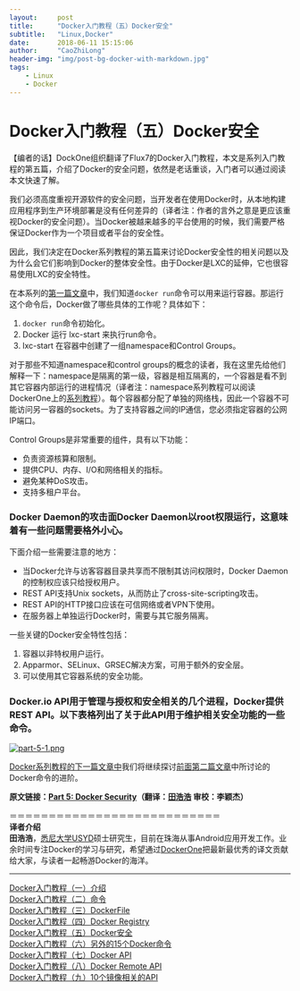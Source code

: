 ```yaml
---
layout:     post
title:      "Docker入门教程（五）Docker安全"
subtitle:   "Linux,Docker"
date:       2018-06-11 15:15:06
author:     "CaoZhiLong"
header-img: "img/post-bg-docker-with-markdown.jpg"
tags:
    - Linux
    - Docker
---
```


# Docker入门教程（五）Docker安全                            


【编者的话】DockOne组织翻译了Flux7的Docker入门教程，本文是系列入门教程的第五篇，介绍了Docker的安全问题，依然是老话重谈，入门者可以通过阅读本文快速了解。  

我们必须高度重视开源软件的安全问题，当开发者在使用Docker时，从本地构建应用程序到生产环境部署是没有任何差异的（译者注：作者的言外之意是更应该重视Docker的安全问题）。当Docker被越来越多的平台使用的时候，我们需要严格保证Docker作为一个项目或者平台的安全性。  

因此，我们决定在Docker系列教程的第五篇来讨论Docker安全性的相关问题以及为什么会它们影响到Docker的整体安全性。由于Docker是LXC的延伸，它也很容易使用LXC的安全特性。  

在本系列的[第一篇文章](http://dockerone.com/article/101)中，我们知道`docker run`命令可以用来运行容器。那运行这个命令后，Docker做了哪些具体的工作呢？具体如下：  

1.  `docker run`命令初始化。
2.  Docker 运行 lxc-start 来执行run命令。
3.  lxc-start 在容器中创建了一组namespace和Control Groups。  

对于那些不知道namespace和control groups的概念的读者，我在这里先给他们解释一下：namespace是隔离的第一级，容器是相互隔离的，一个容器是看不到其它容器内部运行的进程情况（译者注：namespace系列教程可以阅读DockerOne上的[系列教程](http://dockerone.com/article/76)）。每个容器都分配了单独的网络栈，因此一个容器不可能访问另一容器的sockets。为了支持容器之间的IP通信，您必须指定容器的公网IP端口。  

Control Groups是非常重要的组件，具有以下功能：  

* 负责资源核算和限制。
* 提供CPU、内存、I/O和网络相关的指标。
* 避免某种DoS攻击。
* 支持多租户平台。  

### Docker Daemon的攻击面Docker Daemon以root权限运行，这意味着有一些问题需要格外小心。  

下面介绍一些需要注意的地方：  

* 当Docker允许与访客容器目录共享而不限制其访问权限时，Docker Daemon的控制权应该只给授权用户。
* REST API支持Unix sockets，从而防止了cross-site-scripting攻击。
* REST API的HTTP接口应该在可信网络或者VPN下使用。
* 在服务器上单独运行Docker时，需要与其它服务隔离。  

一些关键的Docker安全特性包括：  

1.  容器以非特权用户运行。
2.  Apparmor、SELinux、GRSEC解决方案，可用于额外的安全层。
3.  可以使用其它容器系统的安全功能。  

### Docker.io API用于管理与授权和安全相关的几个进程，Docker提供REST API。以下表格列出了关于此API用于维护相关安全功能的一些命令。  

[![part-5-1.png](http://dockone.io/uploads/article/20141229/fada0eeeee2458801a269de8867d2514.png "part-5-1.png")](http://dockone.io/uploads/article/20141229/fada0eeeee2458801a269de8867d2514.png)  

[Docker系列教程的下一篇文章中](http://dockerone.com/article/106)我们将继续探讨[前面第二篇文章](http://dockerone.com/article/102)中所讨论的Docker命令的进阶。  

**原文链接：[Part 5: Docker Security](http://flux7.com/blogs/docker/docker-tutorial-series-part-5-docker-security/)（翻译：[田浩浩](https://github.com/llitfkitfk) 审校：李颖杰）**  

＝＝＝＝＝＝＝＝＝＝＝＝＝＝＝＝＝＝＝＝＝＝＝＝＝＝＝  
**译者介绍**  
**田浩浩**，[悉尼大学USYD](http://sydney.edu.au/engineering/it/)硕士研究生，目前在珠海从事Android应用开发工作。业余时间专注Docker的学习与研究，希望通过[DockerOne](http://dockerone.com/)把最新最优秀的译文贡献给大家，与读者一起畅游Docker的海洋。  

-----------------------------------------  
[Docker入门教程（一）介绍](http://dockerone.com/article/101)  
[Docker入门教程（二）命令](http://dockerone.com/article/102)  
[Docker入门教程（三）DockerFile](http://dockerone.com/article/103)  
[Docker入门教程（四）Docker Registry](http://dockerone.com/article/104)  
[Docker入门教程（五）Docker安全](http://dockerone.com/article/105)  
[Docker入门教程（六）另外的15个Docker命令](http://dockerone.com/article/106)  
[Docker入门教程（七）Docker API](http://dockerone.com/article/107)  
[Docker入门教程（八）Docker Remote API](http://dockerone.com/article/109)  
[Docker入门教程（九）10个镜像相关的API](http://dockerone.com/article/110)


